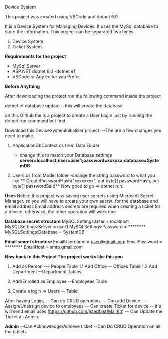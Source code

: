  Device System

This project was created using VSCode and dotnet 6.0

It is a Device System for Managing Devices. It uses the MySql database to store the information. This project can be separated two times.

1. Device System
2. Ticket System

**Requirements for the project**

- MySql Server
- ASP.NET dotnet 6.0
	-dotnet ef
- VSCode or Any Editor you Prefer

**Before Anything**

After downloading the project run the following command inside the project 

dotnet ef database update --this will create the database

on this Github the is a project to create a User Login just by running the dotnet run command but first

Download this DeviceSystemInitializer project.
--The are a few changes you need to make.
1. ApplicationDbContext.cs from Data Folder
	- change this to match your Database settings
	**server=localhost;user=user1;password=xxxxxx;database=SystemDB**
	
2. Users.cs from Model folder 
	-change the string password to what you like
	** CreatePasswordHash("xxxxxxxx", out byte[] passwordHash, out byte[] passwordSalt)**
Now good to go => dotnet run.

**Uses**
Notice this project was saving user secrets using Microsoft Secret Manager.
so you will have to create your own secret. for the database and email address
Email address secrets are required when creating a ticket for a device, otherwise, the other operation will work fine

**Database secret structure**
MySQLSettings:User = localhost
MySQLSettings:Server = user1
MySQLSettings:Password = ********
MySQLSettings:Database = SystemDB

**Email secret structure**
EmailUsername = user@gmail.com
EmailPassword = ********
EmailHost = smtp.gmail.com

**Now back to this Project The project works like this you**
1. Add as Person --- People Table
	1.1 Add Office -- Offices Table
	1.2 Add Department --Department Tables

2. Add/Enrolled as Employee --Employees Table
3. Create a login => Users -- Table 

After having Login, 
-- Can do CRUD operation.
-- Can add Device
-- Assign/Unassign device to employees
-- Can create Ticket for device -- it's will send email
	uses (https://github.com/jstedfast/MailKit)
-- Can Update the Ticket as Admin.

**Admin**
--Can Acknowledge/Achieve ticket
--Can Do CRUD Operation on all the tablets
